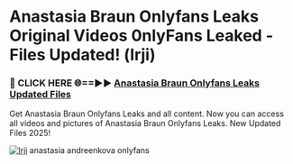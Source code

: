 # Anastasia Braun Onlyfans Leaks Original Videos 0nlyFans Leaked - Files Updated! (lrji)

<h3>🔴 CLICK HERE 🌐==►► <a href="https://best4dudes.click/HH4t6V" rel="nofollow">Anastasia Braun Onlyfans Leaks Updated Files</a></h3>

Get Anastasia Braun Onlyfans Leaks and all content. Now you can access all videos and pictures of Anastasia Braun Onlyfans Leaks. New Updated Files 2025!

[![lrji](https://github.com/user-attachments/assets/8c521d6e-e6e3-4a75-9320-d58ab9d79d5b)](https://best4dudes.click/HH4t6V)
anastasia andreenkova onlyfans
